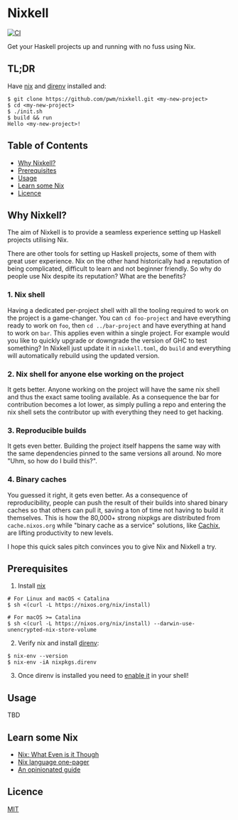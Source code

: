 # Nixkell

[![CI](https://github.com/pwm/nixkell/workflows/CI/badge.svg)](https://github.com/pwm/nixkell/actions)

Get your Haskell projects up and running with no fuss using Nix.

## TL;DR

Have [nix](https://nixos.org/) and [direnv](https://direnv.net/) installed and:

```
$ git clone https://github.com/pwm/nixkell.git <my-new-project>
$ cd <my-new-project>
$ ./init.sh
$ build && run
Hello <my-new-project>!
```

## Table of Contents

* [Why Nixkell?](#why-nixkell)
* [Prerequisites](#Prerequisites)
* [Usage](#usage)
* [Learn some Nix](#learn-some-nix)
* [Licence](#licence)

## Why Nixkell?

The aim of Nixkell is to provide a seamless experience setting up Haskell projects utilising Nix. 

There are other tools for setting up Haskell projects, some of them with great user experience. Nix on the other hand historically had a reputation of being complicated, difficult to learn and not beginner friendly. So why do people use Nix despite its reputation? What are the benefits?

### 1. Nix shell

Having a dedicated per-project shell with all the tooling required to work on the project is a game-changer. You can `cd foo-project` and have everything ready to work on `foo`, then `cd ../bar-project` and have everything at hand to work on `bar`. This applies even within a single project. For example would you like to quickly upgrade or downgrade the version of GHC to test something? In Nixkell just update it in `nixkell.toml`, do `build` and everything will automatically rebuild using the updated version.

### 2. Nix shell for anyone else working on the project

It gets better. Anyone working on the project will have the same nix shell and thus the exact same tooling available. As a consequence the bar for contribution becomes a lot lower, as simply pulling a repo and entering the nix shell sets the contributor up with everything they need to get hacking.

### 3. Reproducible builds

It gets even better. Building the project itself happens the same way with the same dependencies pinned to the same versions all around. No more "Uhm, so how do I build this?".

### 4. Binary caches

You guessed it right, it gets even better. As a consequence of reproducibility, people can push the result of their builds into shared binary caches so that others can pull it, saving a ton of time not having to build it themselves. This is how the 80,000+ strong nixpkgs are distributed from `cache.nixos.org` while "binary cache as a service" solutions, like [Cachix](https://cachix.org/), are lifting productivity to new levels.

I hope this quick sales pitch convinces you to give Nix and Nixkell a try.

## Prerequisites

1. Install [nix](https://nixos.org/)

```
# For Linux and macOS < Catalina
$ sh <(curl -L https://nixos.org/nix/install)
```

```
# For macOS >= Catalina
$ sh <(curl -L https://nixos.org/nix/install) --darwin-use-unencrypted-nix-store-volume
```

2. Verify nix and install [direnv](https://direnv.net/):

```
$ nix-env --version
$ nix-env -iA nixpkgs.direnv
```

3. Once direnv is installed you need to [enable it](https://direnv.net/docs/hook.html)  in your shell!

## Usage

TBD

## Learn some Nix

- [Nix: What Even is it Though](https://www.youtube.com/watch?v=6iVXaqUfHi4)
- [Nix language one-pager](https://github.com/tazjin/nix-1p)
- [An opinionated guide](https://nix.dev/)

## Licence

[MIT](LICENSE)
